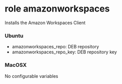 # role amazonworkspaces

Installs the Amazon Workspaces Client

### Ubuntu

* amazonworkspaces_repo: DEB repository
* amazonworkspaces_repo_key: DEB repository key

### MacOSX

No configurable variables
